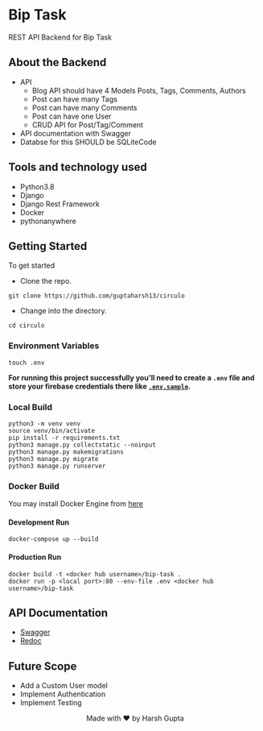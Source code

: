 # Bip Task

REST API Backend for Bip Task

## About the Backend

- API
  - Blog API should have 4 Models Posts, Tags, Comments, Authors
  - Post can have many Tags
  - Post can have many Comments
  - Post can have one User
  - CRUD API for Post/Tag/Comment
- API documentation with Swagger
- Databse for this SHOULD be SQLiteCode

## Tools and technology used

- Python3.8
- Django
- Django Rest Framework
- Docker
- pythonanywhere

## Getting Started

To get started

- Clone the repo.

```shell
git clone https://github.com/guptaharsh13/circulo
```

- Change into the directory.

```shell
cd circulo
```

### Environment Variables

```shell
touch .env
```

**For running this project successfully you'll need to create a `.env` file and store your firebase credentials there like [`.env.sample`](https://github.com/guptaharsh13/circulo/tree/master/.env.sample).**

### Local Build

```shell
python3 -m venv venv
source venv/bin/activate
pip install -r requirements.txt
python3 manage.py collectstatic --noinput
python3 manage.py makemigrations
python3 manage.py migrate
python3 manage.py runserver
```

### Docker Build

You may install Docker Engine from [here](https://docs.docker.com/engine/install/)

#### Development Run

```shell
docker-compose up --build
```

#### Production Run

```shell
docker build -t <docker hub username>/bip-task .
docker run -p <local port>:80 --env-file .env <docker hub username>/bip-task
```

## API Documentation

- [Swagger](https://hg242322.pythonanywhere.com/swagger/)
- [Redoc](https://hg242322.pythonanywhere.com/redoc/)

## Future Scope

- Add a Custom User model
- Implement Authentication
- Implement Testing

<p align="center">Made with ❤ by Harsh Gupta</p>
